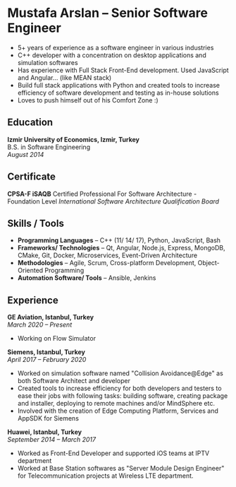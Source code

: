 

# Mustafa  Arslan &ndash; Senior Software Engineer
- 5+ years of experience as a software engineer in various industries
- C++ developer with a concentration on desktop applications and simulation softwares
- Has experience with Full Stack Front-End development. Used JavaScript and Angular... (like MEAN stack)
- Build full stack applications with Python and created tools to increase efficiency of software development and testing as in-house solutions
- Loves to push himself out of his Comfort Zone :)

## Education
**Izmir University of Economics, Izmir, Turkey**  
B.S. in Software Engineering   
*August 2014*  

## Certificate
**CPSA-F iSAQB**
Certified Professional For Software Architecture - Foundation Level
*International Software Architecture
Qualification Board*

## Skills / Tools
- **Programming Languages** &ndash; C++ (11/ 14/ 17), Python, JavaScript, Bash
- **Frameworks/ Technologies** &ndash; Qt, Angular, Node.js, Express, MongoDB, CMake, Git, Docker, Microservices, Event-Driven Architecture
- **Methodologies** &ndash; Agile, Scrum, Cross-platform Development, Object-Oriented Programming
- **Automation Software/ Tools** &ndash; Ansible, Jenkins

## Experience
**GE Aviation, Istanbul, Turkey**  
*March 2020 &ndash; Present*  
- Working on Flow Simulator

**Siemens, Istanbul, Turkey**  
*April 2017 &ndash; February 2020* 
- Worked on simulation software named "Collision Avoidance@Edge" as both Software Architect and developer
- Created tools to increase efficiency for both developers and testers to ease their jobs with following tasks: building software, creating package and installer, deploying to remote machines and/or MindSphere etc.
- Involved with the creation of Edge Computing Platform, Services and AppSDK for Siemens

**Huawei, Istanbul, Turkey**  
*September 2014 &ndash; March 2017*
-  Worked as Front-End Developer and supported iOS teams at IPTV department
- Worked at Base Station softwares as "Server Module Design Engineer" for Telecommunication projects at Wireless LTE department.
